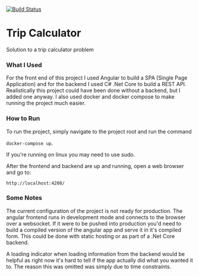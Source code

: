 [![Build Status](https://travis-ci.com/mrhollen/trip-calculator.svg?branch=master)](https://travis-ci.com/mrhollen/trip-calculator)

# Trip Calculator
Solution to a trip calculator problem

### What I Used
For the front end of this project I used Angular to build a SPA (Single Page Application) and for the backend I used C# .Net Core to build a REST API. Realistically this project could have been done without a backend, but I added one anyway. I also used docker and docker compose to make running the project much easier.

### How to Run
To run the project, simply navigate to the project root and run the command 

`docker-compose up`. 

If you're running on linux you may need to use sudo.

After the frontend and backend are up and running, open a web browser and go to:

`http://localhost:4200/`

### Some Notes
The current configuration of the project is not ready for production. The angular frontend runs in development mode and connects to the browser over a websocket. If it were to be pushed into production you'd need to build a compiled version of the angular app and serve it in it's compiled form. This could be done with static hosting or as part of a .Net Core backend.

A loading indicator when loading information from the backend would be helpful as right now it's hard to tell if the app actually did what you wanted it to. The reason this was omitted was simply due to time constraints. 
